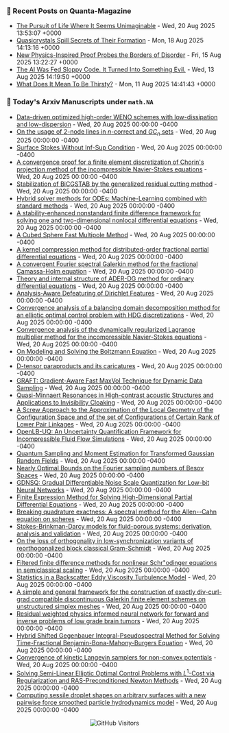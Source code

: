### 📝 Recent Posts on Quanta-Magazine
<!-- quanta starts -->
* <a href="https://www.quantamagazine.org/the-pursuit-of-life-where-it-seems-unimaginable-20250820/">The Pursuit of Life Where It Seems Unimaginable</a> - Wed, 20 Aug 2025 13:53:07 +0000
* <a href="https://www.quantamagazine.org/quasicrystals-spill-secrets-of-their-formation-20250818/">Quasicrystals Spill Secrets of Their Formation</a> - Mon, 18 Aug 2025 14:13:16 +0000
* <a href="https://www.quantamagazine.org/new-physics-inspired-proof-probes-the-borders-of-disorder-20250815/">New Physics-Inspired Proof Probes the Borders of Disorder</a> - Fri, 15 Aug 2025 13:22:27 +0000
* <a href="https://www.quantamagazine.org/the-ai-was-fed-sloppy-code-it-turned-into-something-evil-20250813/">The AI Was Fed Sloppy Code. It Turned Into Something Evil.</a> - Wed, 13 Aug 2025 14:19:50 +0000
* <a href="https://www.quantamagazine.org/what-does-it-mean-to-be-thirsty-20250811/">What Does It Mean To Be Thirsty?</a> - Mon, 11 Aug 2025 14:41:43 +0000
<!-- quanta ends -->


### 📝 Today's Arxiv Manuscripts under ``math.NA``
<!-- arxiv-math-na starts -->
* <a href="https://arxiv.org/abs/2508.13190">Data-driven optimized high-order WENO schemes with low-dissipation and low-dispersion</a> - Wed, 20 Aug 2025 00:00:00 -0400
* <a href="https://arxiv.org/abs/2508.13289">On the usage of $2$-node lines in $n$-correct and $GC_n$ sets</a> - Wed, 20 Aug 2025 00:00:00 -0400
* <a href="https://arxiv.org/abs/2508.13342">Surface Stokes Without Inf-Sup Condition</a> - Wed, 20 Aug 2025 00:00:00 -0400
* <a href="https://arxiv.org/abs/2508.13416">A convergence proof for a finite element discretization of Chorin's projection method of the incompressible Navier-Stokes equations</a> - Wed, 20 Aug 2025 00:00:00 -0400
* <a href="https://arxiv.org/abs/2508.13536">Stabilization of BiCGSTAB by the generalized residual cutting method</a> - Wed, 20 Aug 2025 00:00:00 -0400
* <a href="https://arxiv.org/abs/2508.13538">Hybrid solver methods for ODEs: Machine-Learning combined with standard methods</a> - Wed, 20 Aug 2025 00:00:00 -0400
* <a href="https://arxiv.org/abs/2508.13542">A stability-enhanced nonstandard finite difference framework for solving one and two-dimensional nonlocal differential equations</a> - Wed, 20 Aug 2025 00:00:00 -0400
* <a href="https://arxiv.org/abs/2508.13550">A Cubed Sphere Fast Multipole Method</a> - Wed, 20 Aug 2025 00:00:00 -0400
* <a href="https://arxiv.org/abs/2508.13631">A kernel compression method for distributed-order fractional partial differential equations</a> - Wed, 20 Aug 2025 00:00:00 -0400
* <a href="https://arxiv.org/abs/2508.13683">A convergent Fourier spectral Galerkin method for the fractional Camassa-Holm equation</a> - Wed, 20 Aug 2025 00:00:00 -0400
* <a href="https://arxiv.org/abs/2508.13824">Theory and internal structure of ADER-DG method for ordinary differential equations</a> - Wed, 20 Aug 2025 00:00:00 -0400
* <a href="https://arxiv.org/abs/2508.13886">Analysis-Aware Defeaturing of Dirichlet Features</a> - Wed, 20 Aug 2025 00:00:00 -0400
* <a href="https://arxiv.org/abs/2508.13997">Convergence analysis of a balancing domain decomposition method for an elliptic optimal control problem with HDG discretizations</a> - Wed, 20 Aug 2025 00:00:00 -0400
* <a href="https://arxiv.org/abs/2508.14007">Convergence analysis of the dynamically regularized Lagrange multiplier method for the incompressible Navier-Stokes equations</a> - Wed, 20 Aug 2025 00:00:00 -0400
* <a href="https://arxiv.org/abs/2508.13232">On Modeling and Solving the Boltzmann Equation</a> - Wed, 20 Aug 2025 00:00:00 -0400
* <a href="https://arxiv.org/abs/2508.13322">D-tensor paraproducts and its caricatures</a> - Wed, 20 Aug 2025 00:00:00 -0400
* <a href="https://arxiv.org/abs/2508.13653">GRAFT: Gradient-Aware Fast MaxVol Technique for Dynamic Data Sampling</a> - Wed, 20 Aug 2025 00:00:00 -0400
* <a href="https://arxiv.org/abs/2508.13659">Quasi-Minnaert Resonances in High-contrast acoustic Structures and Applications to Invisibility Cloaking</a> - Wed, 20 Aug 2025 00:00:00 -0400
* <a href="https://arxiv.org/abs/2508.13802">A Screw Approach to the Approximation of the Local Geometry of the Configuration Space and of the set of Configurations of Certain Rank of Lower Pair Linkages</a> - Wed, 20 Aug 2025 00:00:00 -0400
* <a href="https://arxiv.org/abs/2508.13867">OpenLB-UQ: An Uncertainty Quantification Framework for Incompressible Fluid Flow Simulations</a> - Wed, 20 Aug 2025 00:00:00 -0400
* <a href="https://arxiv.org/abs/2508.13879">Quantum Sampling and Moment Estimation for Transformed Gaussian Random Fields</a> - Wed, 20 Aug 2025 00:00:00 -0400
* <a href="https://arxiv.org/abs/2508.13991">Nearly Optimal Bounds on the Fourier sampling numbers of Besov Spaces</a> - Wed, 20 Aug 2025 00:00:00 -0400
* <a href="https://arxiv.org/abs/2508.14004">GDNSQ: Gradual Differentiable Noise Scale Quantization for Low-bit Neural Networks</a> - Wed, 20 Aug 2025 00:00:00 -0400
* <a href="https://arxiv.org/abs/2206.10121">Finite Expression Method for Solving High-Dimensional Partial Differential Equations</a> - Wed, 20 Aug 2025 00:00:00 -0400
* <a href="https://arxiv.org/abs/2305.04820">Breaking quadrature exactness: A spectral method for the Allen--Cahn equation on spheres</a> - Wed, 20 Aug 2025 00:00:00 -0400
* <a href="https://arxiv.org/abs/2404.16577">Stokes-Brinkman-Darcy models for fluid-porous systems: derivation, analysis and validation</a> - Wed, 20 Aug 2025 00:00:00 -0400
* <a href="https://arxiv.org/abs/2408.10109">On the loss of orthogonality in low-synchronization variants of reorthogonalized block classical Gram-Schmidt</a> - Wed, 20 Aug 2025 00:00:00 -0400
* <a href="https://arxiv.org/abs/2411.07855">Filtered finite difference methods for nonlinear Schr"odinger equations in semiclassical scaling</a> - Wed, 20 Aug 2025 00:00:00 -0400
* <a href="https://arxiv.org/abs/2412.19476">Statistics in a Backscatter Eddy Viscosity Turbulence Model</a> - Wed, 20 Aug 2025 00:00:00 -0400
* <a href="https://arxiv.org/abs/2503.24131">A simple and general framework for the construction of exactly div-curl-grad compatible discontinuous Galerkin finite element schemes on unstructured simplex meshes</a> - Wed, 20 Aug 2025 00:00:00 -0400
* <a href="https://arxiv.org/abs/2504.07058">Residual weighted physics informed neural network for forward and inverse problems of low grade brain tumors</a> - Wed, 20 Aug 2025 00:00:00 -0400
* <a href="https://arxiv.org/abs/2507.23099">Hybrid Shifted Gegenbauer Integral-Pseudospectral Method for Solving Time-Fractional Benjamin-Bona-Mahony-Burgers Equation</a> - Wed, 20 Aug 2025 00:00:00 -0400
* <a href="https://arxiv.org/abs/2405.09992">Convergence of kinetic Langevin samplers for non-convex potentials</a> - Wed, 20 Aug 2025 00:00:00 -0400
* <a href="https://arxiv.org/abs/2411.00546">Solving Semi-Linear Elliptic Optimal Control Problems with $L^1$-Cost via Regularization and RAS-Preconditioned Newton Methods</a> - Wed, 20 Aug 2025 00:00:00 -0400
* <a href="https://arxiv.org/abs/2412.03810">Computing sessile droplet shapes on arbitrary surfaces with a new pairwise force smoothed particle hydrodynamics model</a> - Wed, 20 Aug 2025 00:00:00 -0400
<!-- arxiv-math-na ends -->

<div align="center">
  
![GitHub Visitors](https://api.visitorbadge.io/api/visitors?path=https%3A%2F%2Fgithub.com%2Flowrank&label=profile%20views&labelColor=%231e1e2e&countColor=%23cba6f7)



</div>
